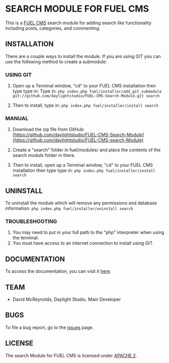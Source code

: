 # SEARCH MODULE FOR FUEL CMS
This is a [FUEL CMS](http://www.getfuelcms.com) search module for adding search like functionality including posts, categories, and commenting.

## INSTALLATION
There are a couple ways to install the module. If you are using GIT you can use the following method
to create a submodule:

### USING GIT
1. Open up a Terminal window, "cd" to your FUEL CMS installation then type type in: 
Type in:
``php index.php fuel/installer/add_git_submodule git://github.com/daylightstudio/FUEL-CMS-Search-Module.git search``

2. Then to install, type in:
``php index.php fuel/installer/install search``


### MANUAL
1. Download the zip file from GitHub:
[https://github.com/daylightstudio/FUEL-CMS-Search-Module](https://github.com/daylightstudio/FUEL-CMS-search-Module)

2. Create a "search" folder in fuel/modules/ and place the contents of the search module folder in there.

3. Then to install, open up a Terminal window, "cd" to your FUEL CMS installation then type type in:
``php index.php fuel/installer/install search``

## UNINSTALL

To uninstall the module which will remove any permissions and database information:
``php index.php fuel/installer/uninstall search``

### TROUBLESHOOTING
1. You may need to put in your full path to the "php" interpreter when using the terminal.
2. You must have access to an internet connection to install using GIT.


## DOCUMENTATION
To access the documentation, you can visit it [here](http://www.getfuelcms.com/user_guide/modules/search).

## TEAM
* David McReynolds, Daylight Studio, Main Developer

## BUGS
To file a bug report, go to the [issues](https://github.com/daylightstudio/FUEL-CMS-Search-Module/issues) page.

## LICENSE
The search Module for FUEL CMS is licensed under [APACHE 2](http://www.apache.org/licenses/LICENSE-2.0).